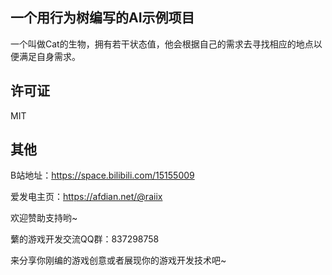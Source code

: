 ## 一个用行为树编写的AI示例项目

一个叫做Cat的生物，拥有若干状态值，他会根据自己的需求去寻找相应的地点以便满足自身需求。

## 许可证

MIT

## 其他

B站地址：https://space.bilibili.com/15155009

爱发电主页：https://afdian.net/@raiix

欢迎赞助支持哟~

蘩的游戏开发交流QQ群：837298758

来分享你刚编的游戏创意或者展现你的游戏开发技术吧~
